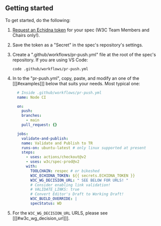 ## Getting started

To get started, do the following:

1. [Request an Echidna token](https://www.w3.org/Web/publications/register) for your spec (W3C Team Members and Chairs only!).
1. Save the token as a "Secret" in the spec's repository's settings.
1. Create a ".github/workflows/pr-push.yml" file at the root of the spec's repository.
   If you are using VS Code:
   ```bash"
   code .github/workflows/pr-push.yml
   ```
1. In to the "pr-push.yml", copy, paste, and modify an one of the
   [[[#examples]]] below that suits your needs. Most typical one:

   ```yml
     # Inside .github/workflows/pr-push.yml
     name: Node CI

     on:
       push:
       branches:
         - main
       pull_request: {}

     jobs:
       validate-and-publish:
       name: Validate and Publish to TR
       runs-on: ubuntu-latest # only linux supported at present
       steps:
         - uses: actions/checkout@v2
         - uses: w3c/spec-prod@v2
         with:
           TOOLCHAIN: respec # or bikeshed
           W3C_ECHIDNA_TOKEN: ${{ secrets.ECHIDNA_TOKEN }}
           W3C_WG_DECISION_URL: " SEE BELOW FOR URLS! "
           # Consider enabling link validation!
           # VALIDATE_LINKS: true
           # Convert Editor's Draft to Working Draft!
           W3C_BUILD_OVERRIDE: |
           specStatus: WD
   ```

1. For the `W3C_WG_DECISION_URL` URLS, please see [[[#w3c_wg_decision_url]]].
